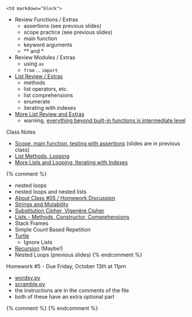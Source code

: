 	<td markdown="block">

* Review Functions / Extras
    * assertions (see previous slides)
    * scope practice (see previous slides)
    * main function
    * keyword arguments
    * \*\* and \*
* Review Modules / Extras
    * using `as`
    * `from` ... `import`
* [List Review / Extras](slides/05/lists-methods-constructor-comprehension.html)
    * methods
    * list operators, etc.
    * list comprehensions
    * enumerate
    * iterating with indexes
* [More List Review and Extras](slides/05/lists-references-map.html)
    * warning, [everything beyond built-in functions is intermediate level](slides/05/lists-references-map.html#32)

Class Notes

* [Scope, main function, testing with assertions](resources/code/class05.py) (slides are in previous class)
* [List Methods, Looping](resources/code/class05_list_methods.py)
* [More Lists and Looping, Iterating with Indexes](resources/code/class05_index.py)

{% comment %}
* nested loops
* nested loops and nested lists
* [About Class #05 / Homework Discussion](slides/05/meta.html)
* [Strings and Mutability](slides/05/strings-mutability.html)
* [Substitution Cipher, Vigenère Cipher](slides/05/simple-cipher.html)
* [Lists - Methods, Constructor, Comprehensions](slides/05/lists-methods-constructor-comprehension.html)
* Stack Frames
* Simple Count Based Repetition
* [Turtle](slides/04/turtle.html)
    * Ignore Lists
* [Recursion](slides/04/recursion.html) (Maybe!)
* Nested Loops (previous slides)
{% endcomment %}


</td>
	<td markdown="block">

Homework #5 - Due Friday, October 13th at 11pm

* [wordsy.py](assignments/hw05/wordsy.py)
* [scramble.py](assignments/hw05/scramble.py)
* the instructions are in the comments of the file
* both of these have an extra optional part

{% comment %}
{% endcomment %}

</td>
